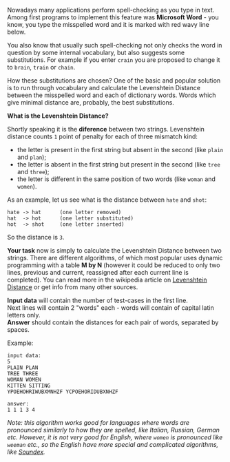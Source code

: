 Nowadays many applications perform spell-checking as you type in text. Among first programs to implement this feature
was **Microsoft Word** - you know, you type the misspelled word and it is marked with red wavy line below.

You also know that usually such spell-checking not only checks the word in question by some internal vocabulary, but
also suggests some substitutions. For example if you enter `crain` you are proposed to change it to `brain`, `train` or
`chain`.

How these substitutions are chosen? One of the basic and popular solution is to run through vocabulary and calculate
the Levenshtein Distance between the misspelled word and each of
dictionary words. Words which give minimal distance are, probably, the best substitutions.

**What is the Levenshtein Distance?**

Shortly speaking it is the **diference** between two strings. Levenshtein distance counts `1` point of penalty for each
of three mismatch kind:

- the letter is present in the first string but absent in the second (like `plain` and `plan`);
- the letter is absent in the first string but present in the second (like `tree` and `three`);
- the letter is different in the same position of two words (like `woman` and `women`).

As an example, let us see what is the distance between `hate` and `shot`:

    hate -> hat      (one letter removed)
	hat  -> hot      (one letter substituted)
	hot  -> shot     (one letter inserted)

So the distance is `3`.

**Your task** now is simply to calculate the Levenshtein Distance between two strings. There are different algorithms,
of which most popular uses dynamic programming with a table **M by N** (however it could be reduced to only two lines,
previous and current, reassigned after each current line is completed). You can read more
in the wikipedia article on [Levenshtein Distance](http://en.wikipedia.org/wiki/Levenshtein_distance) or get info
from many other sources.

**Input data** will contain the number of test-cases in the first line.  
Next lines will contain 2 "words" each - words will contain of capital latin letters only.  
**Answer** should contain the distances for each pair of words, separated by spaces.

Example:

    input data:
	5
	PLAIN PLAN
	TREE THREE
	WOMAN WOMEN
	KITTEN SITTING
	YPOEHOHRIWUBXMNHZF YCPOEHORIDUBXNHZF
	
	answer:
	1 1 1 3 4

*Note: this algorithm works good for languages where words are pronounced similarly to how they are spelled, like
Italian, Russian, German etc. However, it is not very good for English, where `women` is pronounced like `weeman` etc.,
so the English have more special and complicated algorithms, like [Soundex](http://en.wikipedia.org/wiki/Soundex).*
